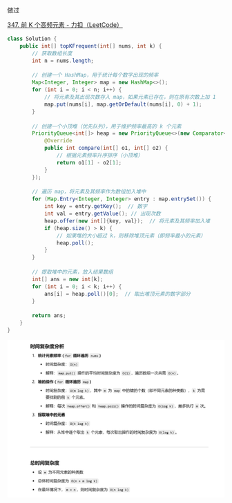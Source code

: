 



做过



[347. 前 K 个高频元素 - 力扣（LeetCode）](https://leetcode.cn/problems/top-k-frequent-elements/description/?envType=study-plan-v2&envId=top-100-liked)







```java
class Solution {
    public int[] topKFrequent(int[] nums, int k) {
        // 获取数组长度
        int n = nums.length;

        // 创建一个 HashMap，用于统计每个数字出现的频率
        Map<Integer, Integer> map = new HashMap<>();
        for (int i = 0; i < n; i++) {
            // 将元素及其出现次数存入 map，如果元素已存在，则在原有次数上加 1
            map.put(nums[i], map.getOrDefault(nums[i], 0) + 1);
        }

        // 创建一个小顶堆（优先队列），用于维护频率最高的 k 个元素
        PriorityQueue<int[]> heap = new PriorityQueue<>(new Comparator<int[]>() {
            @Override
            public int compare(int[] o1, int[] o2) {
                // 根据元素频率升序排序（小顶堆）
                return o1[1] - o2[1];
            }
        });

        // 遍历 map，将元素及其频率作为数组加入堆中
        for (Map.Entry<Integer, Integer> entry : map.entrySet()) {
            int key = entry.getKey();  // 数字
            int val = entry.getValue(); // 出现次数
            heap.offer(new int[]{key, val});  // 将元素及其频率加入堆
            if (heap.size() > k) {
                // 如果堆的大小超过 k，则移除堆顶元素（即频率最小的元素）
                heap.poll();
            }
        }

        // 提取堆中的元素，放入结果数组
        int[] ans = new int[k];
        for (int i = 0; i < k; i++) {
            ans[i] = heap.poll()[0];  // 取出堆顶元素的数字部分
        }

        return ans;
    }
}

```



![{BD5F004F-47AD-451D-8C5F-B9CCC2DB73C5}](assets/{BD5F004F-47AD-451D-8C5F-B9CCC2DB73C5}.png)
